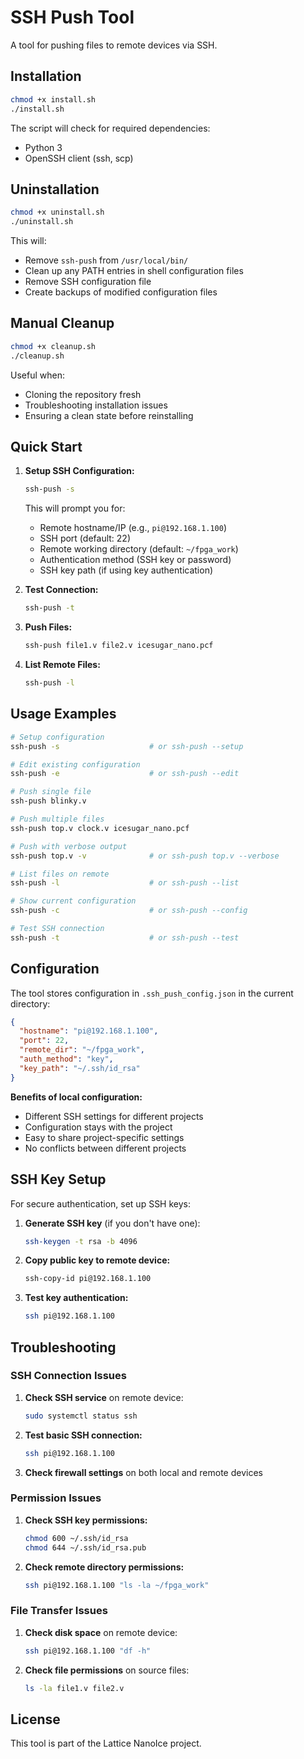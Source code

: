 # SSH Push Tool

A tool for pushing files to remote devices via SSH.

## Installation

```bash
chmod +x install.sh
./install.sh
```

The script will check for required dependencies:
- Python 3
- OpenSSH client (ssh, scp)

## Uninstallation

```bash
chmod +x uninstall.sh
./uninstall.sh
```

This will:
- Remove `ssh-push` from `/usr/local/bin/`
- Clean up any PATH entries in shell configuration files
- Remove SSH configuration file
- Create backups of modified configuration files

## Manual Cleanup

```bash
chmod +x cleanup.sh
./cleanup.sh
```

Useful when:
- Cloning the repository fresh
- Troubleshooting installation issues
- Ensuring a clean state before reinstalling

## Quick Start

1. **Setup SSH Configuration:**
   ```bash
   ssh-push -s
   ```
   This will prompt you for:
   - Remote hostname/IP (e.g., `pi@192.168.1.100`)
   - SSH port (default: 22)
   - Remote working directory (default: `~/fpga_work`)
   - Authentication method (SSH key or password)
   - SSH key path (if using key authentication)

2. **Test Connection:**
   ```bash
   ssh-push -t
   ```

3. **Push Files:**
   ```bash
   ssh-push file1.v file2.v icesugar_nano.pcf
   ```

4. **List Remote Files:**
   ```bash
   ssh-push -l
   ```

## Usage Examples

```bash
# Setup configuration
ssh-push -s                    # or ssh-push --setup

# Edit existing configuration
ssh-push -e                    # or ssh-push --edit

# Push single file
ssh-push blinky.v

# Push multiple files
ssh-push top.v clock.v icesugar_nano.pcf

# Push with verbose output
ssh-push top.v -v              # or ssh-push top.v --verbose

# List files on remote
ssh-push -l                    # or ssh-push --list

# Show current configuration
ssh-push -c                    # or ssh-push --config

# Test SSH connection
ssh-push -t                    # or ssh-push --test
```

## Configuration

The tool stores configuration in `.ssh_push_config.json` in the current directory:

```json
{
  "hostname": "pi@192.168.1.100",
  "port": 22,
  "remote_dir": "~/fpga_work",
  "auth_method": "key",
  "key_path": "~/.ssh/id_rsa"
}
```

**Benefits of local configuration:**
- Different SSH settings for different projects
- Configuration stays with the project
- Easy to share project-specific settings
- No conflicts between different projects

## SSH Key Setup

For secure authentication, set up SSH keys:

1. **Generate SSH key** (if you don't have one):
   ```bash
   ssh-keygen -t rsa -b 4096
   ```

2. **Copy public key to remote device:**
   ```bash
   ssh-copy-id pi@192.168.1.100
   ```

3. **Test key authentication:**
   ```bash
   ssh pi@192.168.1.100
   ```

## Troubleshooting

### SSH Connection Issues

1. **Check SSH service** on remote device:
   ```bash
   sudo systemctl status ssh
   ```

2. **Test basic SSH connection:**
   ```bash
   ssh pi@192.168.1.100
   ```

3. **Check firewall settings** on both local and remote devices

### Permission Issues

1. **Check SSH key permissions:**
   ```bash
   chmod 600 ~/.ssh/id_rsa
   chmod 644 ~/.ssh/id_rsa.pub
   ```

2. **Check remote directory permissions:**
   ```bash
   ssh pi@192.168.1.100 "ls -la ~/fpga_work"
   ```

### File Transfer Issues

1. **Check disk space** on remote device:
   ```bash
   ssh pi@192.168.1.100 "df -h"
   ```

2. **Check file permissions** on source files:
   ```bash
   ls -la file1.v file2.v
   ```

## License

This tool is part of the Lattice NanoIce project. 
